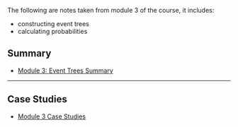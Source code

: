 The following are notes taken from module 3 of the course, it includes:
- constructing event trees
- calculating probabilities

## Summary

- [Module 3: Event Trees Summary](./module-3-summary.md)

---

## Case Studies

- [Module 3 Case Studies](./module-3-case-studies.md)
